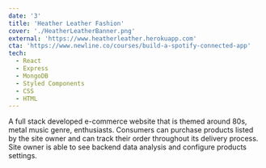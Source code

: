 ```yaml
---
date: '3'
title: 'Heather Leather Fashion'
cover: './HeatherLeatherBanner.png'
external: 'https://www.heatherleather.herokuapp.com'
cta: 'https://www.newline.co/courses/build-a-spotify-connected-app'
tech:
  - React
  - Express
  - MongoDB
  - Styled Components
  - CSS
  - HTML
---
```


A full stack developed e-commerce website that is themed around 80s, metal music genre, enthusiasts.
Consumers can purchase products listed by the site owner and can track their order throughout its delivery process.
Site owner is able to see backend data analysis and configure products settings.

